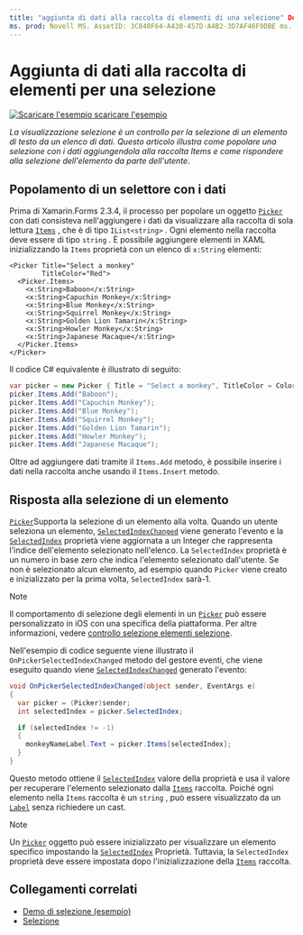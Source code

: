 ```yaml
---
title: "aggiunta di dati alla raccolta di elementi di una selezione" Description: "la visualizzazione selezione è un controllo per la selezione di un elemento di testo da un elenco di dati. Questo articolo illustra come popolare una selezione con i dati aggiungendola alla raccolta Items e come rispondere alla selezione dell'elemento da parte dell'utente.
ms. prod: Novell MS. AssetID: 3C840F64-A430-457D-A4B2-3D7AF46F9DBE ms. Technology: Novell-Forms Author: davidbritch ms. Author: dabritch ms. Date: 02/26/2019 no-loc: [ Xamarin.Forms , Xamarin.Essentials ]
---
```


# <a name="adding-data-to-a-pickers-items-collection"></a>Aggiunta di dati alla raccolta di elementi per una selezione

[![Scaricare ](~/media/shared/download.png) l'esempio scaricare l'esempio](https://docs.microsoft.com/samples/xamarin/xamarin-forms-samples/userinterface-pickerdemo)

_La visualizzazione selezione è un controllo per la selezione di un elemento di testo da un elenco di dati. Questo articolo illustra come popolare una selezione con i dati aggiungendola alla raccolta Items e come rispondere alla selezione dell'elemento da parte dell'utente._

## <a name="populating-a-picker-with-data"></a>Popolamento di un selettore con i dati

Prima di Xamarin.Forms 2.3.4, il processo per popolare un oggetto [`Picker`](xref:Xamarin.Forms.Picker) con dati consisteva nell'aggiungere i dati da visualizzare alla raccolta di sola lettura [`Items`](xref:Xamarin.Forms.Picker.Items) , che è di tipo `IList<string>` . Ogni elemento nella raccolta deve essere di tipo `string` . È possibile aggiungere elementi in XAML inizializzando la `Items` proprietà con un elenco di `x:String` elementi:

```xaml
<Picker Title="Select a monkey"
        TitleColor="Red">
  <Picker.Items>
    <x:String>Baboon</x:String>
    <x:String>Capuchin Monkey</x:String>
    <x:String>Blue Monkey</x:String>
    <x:String>Squirrel Monkey</x:String>
    <x:String>Golden Lion Tamarin</x:String>
    <x:String>Howler Monkey</x:String>
    <x:String>Japanese Macaque</x:String>
  </Picker.Items>
</Picker>
```

Il codice C# equivalente è illustrato di seguito:

```csharp
var picker = new Picker { Title = "Select a monkey", TitleColor = Color.Red };
picker.Items.Add("Baboon");
picker.Items.Add("Capuchin Monkey");
picker.Items.Add("Blue Monkey");
picker.Items.Add("Squirrel Monkey");
picker.Items.Add("Golden Lion Tamarin");
picker.Items.Add("Howler Monkey");
picker.Items.Add("Japanese Macaque");
```

Oltre ad aggiungere dati tramite il `Items.Add` metodo, è possibile inserire i dati nella raccolta anche usando il `Items.Insert` metodo.

## <a name="responding-to-item-selection"></a>Risposta alla selezione di un elemento

[`Picker`](xref:Xamarin.Forms.Picker)Supporta la selezione di un elemento alla volta. Quando un utente seleziona un elemento, [`SelectedIndexChanged`](xref:Xamarin.Forms.Picker.SelectedIndexChanged) viene generato l'evento e la [`SelectedIndex`](xref:Xamarin.Forms.Picker.SelectedIndex) proprietà viene aggiornata a un Integer che rappresenta l'indice dell'elemento selezionato nell'elenco. La `SelectedIndex` proprietà è un numero in base zero che indica l'elemento selezionato dall'utente. Se non è selezionato alcun elemento, ad esempio quando `Picker` viene creato e inizializzato per la prima volta, `SelectedIndex` sarà-1.

> [!NOTE]
> Il comportamento di selezione degli elementi in un [`Picker`](xref:Xamarin.Forms.Picker) può essere personalizzato in iOS con una specifica della piattaforma. Per altre informazioni, vedere [controllo selezione elementi selezione](~/xamarin-forms/platform/ios/picker-selection.md).

Nell'esempio di codice seguente viene illustrato il `OnPickerSelectedIndexChanged` metodo del gestore eventi, che viene eseguito quando viene [`SelectedIndexChanged`](xref:Xamarin.Forms.Picker.SelectedIndexChanged) generato l'evento:

```csharp
void OnPickerSelectedIndexChanged(object sender, EventArgs e)
{
  var picker = (Picker)sender;
  int selectedIndex = picker.SelectedIndex;

  if (selectedIndex != -1)
  {
    monkeyNameLabel.Text = picker.Items[selectedIndex];
  }
}
```

Questo metodo ottiene il [`SelectedIndex`](xref:Xamarin.Forms.Picker.SelectedIndex) valore della proprietà e usa il valore per recuperare l'elemento selezionato dalla [`Items`](xref:Xamarin.Forms.Picker.Items) raccolta. Poiché ogni elemento nella `Items` raccolta è un `string` , può essere visualizzato da un [`Label`](xref:Xamarin.Forms.Label) senza richiedere un cast.

> [!NOTE]
> Un [`Picker`](xref:Xamarin.Forms.Picker) oggetto può essere inizializzato per visualizzare un elemento specifico impostando la [`SelectedIndex`](xref:Xamarin.Forms.Picker.SelectedIndex) Proprietà. Tuttavia, la `SelectedIndex` proprietà deve essere impostata dopo l'inizializzazione della [`Items`](xref:Xamarin.Forms.Picker.Items) raccolta.

## <a name="related-links"></a>Collegamenti correlati

- [Demo di selezione (esempio)](https://docs.microsoft.com/samples/xamarin/xamarin-forms-samples/userinterface-pickerdemo)
- [Selezione](xref:Xamarin.Forms.Picker)
